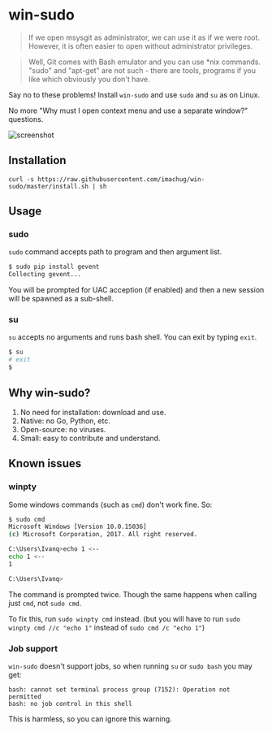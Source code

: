 # win-sudo

> If we open msysgit as administrator, we can use it as if we were root.
> However, it is often easier to open without administrator privileges.

> Well, Git comes with Bash emulator and you can use *nix commands. "sudo" and "apt-get" are not such - there are tools, programs if you like which obviously you don't have.

Say no to these problems! Install `win-sudo` and use `sudo` and `su` as on Linux.

No more "Why must I open context menu and use a separate window?" questions.

![screenshot](img/screenshot.gif)

## Installation

```
curl -s https://raw.githubusercontent.com/imachug/win-sudo/master/install.sh | sh
```

## Usage

### sudo

`sudo` command accepts path to program and then argument list.

```bash
$ sudo pip install gevent
Collecting gevent...
```

You will be prompted for UAC acception (if enabled) and then a new session will be spawned as a sub-shell.

### su

`su` accepts no arguments and runs bash shell. You can exit by typing `exit`.

```bash
$ su
# exit
$
```

## Why win-sudo?

1. No need for installation: download and use.
2. Native: no Go, Python, etc.
3. Open-source: no viruses.
4. Small: easy to contribute and understand.

## Known issues

### winpty

Some windows commands (such as `cmd`) don't work fine. So:

```bash
$ sudo cmd
Microsoft Windows [Version 10.0.15036]
(c) Microsoft Corporation, 2017. All right reserved.

C:\Users\Ivanq>echo 1 <--
echo 1 <--
1

C:\Users\Ivanq>
```

The command is prompted twice. Though the same happens when calling just `cmd`, not `sudo cmd`.

To fix this, run `sudo winpty cmd` instead. (but you will have to run `sudo winpty cmd //c "echo 1"` instead of `sudo cmd /c "echo 1"`)

### Job support

`win-sudo` doesn't support jobs, so when running `su` or `sudo bash` you may get:

```
bash: cannot set terminal process group (7152): Operation not permitted
bash: no job control in this shell
```

This is harmless, so you can ignore this warning.
